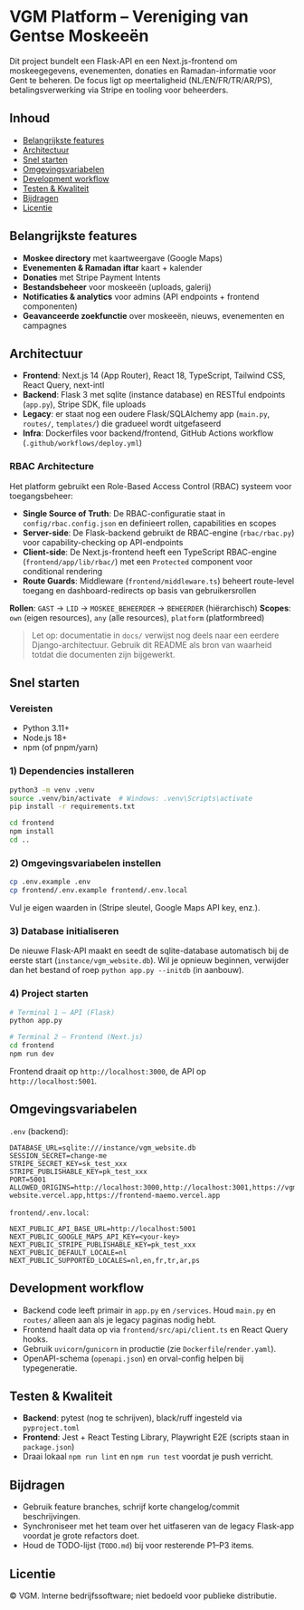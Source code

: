 # VGM Platform – Vereniging van Gentse Moskeeën

Dit project bundelt een Flask-API en een Next.js-frontend om moskeegegevens, evenementen, donaties en Ramadan-informatie voor Gent te beheren. De focus ligt op meertaligheid (NL/EN/FR/TR/AR/PS), betalingsverwerking via Stripe en tooling voor beheerders.

## Inhoud
- [Belangrijkste features](#belangrijkste-features)
- [Architectuur](#architectuur)
- [Snel starten](#snel-starten)
- [Omgevingsvariabelen](#omgevingsvariabelen)
- [Development workflow](#development-workflow)
- [Testen & Kwaliteit](#testen--kwaliteit)
- [Bijdragen](#bijdragen)
- [Licentie](#licentie)

## Belangrijkste features
- **Moskee directory** met kaartweergave (Google Maps)
- **Evenementen & Ramadan iftar** kaart + kalender
- **Donaties** met Stripe Payment Intents
- **Bestandsbeheer** voor moskeeën (uploads, galerij)
- **Notificaties & analytics** voor admins (API endpoints + frontend componenten)
- **Geavanceerde zoekfunctie** over moskeeën, nieuws, evenementen en campagnes

## Architectuur
- **Frontend**: Next.js 14 (App Router), React 18, TypeScript, Tailwind CSS, React Query, next-intl
- **Backend**: Flask 3 met sqlite (instance database) en RESTful endpoints (`app.py`), Stripe SDK, file uploads
- **Legacy**: er staat nog een oudere Flask/SQLAlchemy app (`main.py`, `routes/`, `templates/`) die gradueel wordt uitgefaseerd
- **Infra**: Dockerfiles voor backend/frontend, GitHub Actions workflow (`.github/workflows/deploy.yml`)

### RBAC Architecture
Het platform gebruikt een Role-Based Access Control (RBAC) systeem voor toegangsbeheer:

- **Single Source of Truth**: De RBAC-configuratie staat in `config/rbac.config.json` en definieert rollen, capabilities en scopes
- **Server-side**: De Flask-backend gebruikt de RBAC-engine (`rbac/rbac.py`) voor capability-checking op API-endpoints
- **Client-side**: De Next.js-frontend heeft een TypeScript RBAC-engine (`frontend/app/lib/rbac/`) met een `Protected` component voor conditional rendering
- **Route Guards**: Middleware (`frontend/middleware.ts`) beheert route-level toegang en dashboard-redirects op basis van gebruikersrollen

**Rollen**: `GAST` → `LID` → `MOSKEE_BEHEERDER` → `BEHEERDER` (hiërarchisch)
**Scopes**: `own` (eigen resources), `any` (alle resources), `platform` (platformbreed)

> Let op: documentatie in `docs/` verwijst nog deels naar een eerdere Django-architectuur. Gebruik dit README als bron van waarheid totdat die documenten zijn bijgewerkt.

## Snel starten

### Vereisten
- Python 3.11+
- Node.js 18+
- npm (of pnpm/yarn)

### 1) Dependencies installeren
```bash
python3 -m venv .venv
source .venv/bin/activate  # Windows: .venv\Scripts\activate
pip install -r requirements.txt

cd frontend
npm install
cd ..
```

### 2) Omgevingsvariabelen instellen
```bash
cp .env.example .env
cp frontend/.env.example frontend/.env.local
```
Vul je eigen waarden in (Stripe sleutel, Google Maps API key, enz.).

### 3) Database initialiseren
De nieuwe Flask-API maakt en seedt de sqlite-database automatisch bij de eerste start (`instance/vgm_website.db`). Wil je opnieuw beginnen, verwijder dan het bestand of roep `python app.py --initdb` (in aanbouw).

### 4) Project starten
```bash
# Terminal 1 – API (Flask)
python app.py

# Terminal 2 – Frontend (Next.js)
cd frontend
npm run dev
```
Frontend draait op `http://localhost:3000`, de API op `http://localhost:5001`.

## Omgevingsvariabelen

`.env` (backend):
```
DATABASE_URL=sqlite:///instance/vgm_website.db
SESSION_SECRET=change-me
STRIPE_SECRET_KEY=sk_test_xxx
STRIPE_PUBLISHABLE_KEY=pk_test_xxx
PORT=5001
ALLOWED_ORIGINS=http://localhost:3000,http://localhost:3001,https://vgm-website.vercel.app,https://frontend-maemo.vercel.app
```

`frontend/.env.local`:
```
NEXT_PUBLIC_API_BASE_URL=http://localhost:5001
NEXT_PUBLIC_GOOGLE_MAPS_API_KEY=<your-key>
NEXT_PUBLIC_STRIPE_PUBLISHABLE_KEY=pk_test_xxx
NEXT_PUBLIC_DEFAULT_LOCALE=nl
NEXT_PUBLIC_SUPPORTED_LOCALES=nl,en,fr,tr,ar,ps
```

## Development workflow
- Backend code leeft primair in `app.py` en `/services`. Houd `main.py` en `routes/` alleen aan als je legacy paginas nodig hebt.
- Frontend haalt data op via `frontend/src/api/client.ts` en React Query hooks.
- Gebruik `uvicorn`/`gunicorn` in productie (zie `Dockerfile`/`render.yaml`).
- OpenAPI-schema (`openapi.json`) en orval-config helpen bij typegeneratie.

## Testen & Kwaliteit
- **Backend**: pytest (nog te schrijven), black/ruff ingesteld via `pyproject.toml`
- **Frontend**: Jest + React Testing Library, Playwright E2E (scripts staan in `package.json`)
- Draai lokaal `npm run lint` en `npm run test` voordat je push verricht.

## Bijdragen
- Gebruik feature branches, schrijf korte changelog/commit beschrijvingen.
- Synchroniseer met het team over het uitfaseren van de legacy Flask-app voordat je grote refactors doet.
- Houd de TODO-lijst (`TODO.md`) bij voor resterende P1–P3 items.

## Licentie

© VGM. Interne bedrijfssoftware; niet bedoeld voor publieke distributie.
